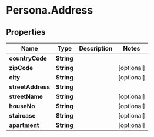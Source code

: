 # Persona.Address

## Properties

Name | Type | Description | Notes
------------ | ------------- | ------------- | -------------
**countryCode** | **String** |  | 
**zipCode** | **String** |  | [optional] 
**city** | **String** |  | [optional] 
**streetAddress** | **String** |  | 
**streetName** | **String** |  | [optional] 
**houseNo** | **String** |  | [optional] 
**staircase** | **String** |  | [optional] 
**apartment** | **String** |  | [optional] 


